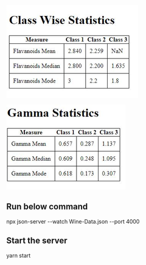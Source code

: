 ![Statistics](screenshots/stats.JPG)

![Gamma_Statistics](screenshots/Gamma_Stats.JPG)

## Run below command 
npx json-server --watch Wine-Data.json --port 4000

## Start the server
yarn start





